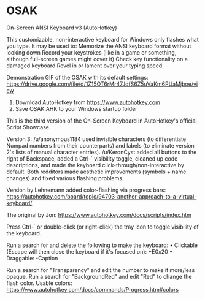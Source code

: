 # OSAK
On-Screen ANSI Keyboard v3 (AutoHotkey)

This customizable, non-interactive keyboard for Windows only flashes what you type. It may be used to:
    Memorize the ANSI keyboard format without looking down
    Record your keystrokes (like in a game or something, although full-screen games might cover it)
    Check key functionality on a damaged keyboard
    Revel in or lament over your typing speed

Demonstration GIF of the OSAK with its default settings:
https://drive.google.com/file/d/1Z15OT6rMr47JdfS6Z5uVaKm6PUaMjboe/view

1. Download AutoHotkey from https://www.autohotkey.com
2. Save OSAK.AHK to your Windows startup folder

This is the third version of the On-Screen Keyboard in AutoHotkey's official Script Showcase.

Version 3:
/u/anonymous1184 used invisible characters (to differentiate Numpad numbers from their counterparts) and labels (to eliminate version 2's lists of manual character entries).
/u/KeronCyst added all buttons to the right of Backspace, added a Ctrl-` visibility toggle, cleaned up code descriptions, and made the keyboard click-through/non-interactive by default.
Both redditors made aesthetic improvements (symbols + name changes) and fixed various flashing problems.

Version by Lehnemann added color-flashing via progress bars:
https://autohotkey.com/board/topic/94703-another-approach-to-a-virtual-keyboard/

The original by Jon: https://www.autohotkey.com/docs/scripts/index.htm

Press Ctrl-` or double-click (or right-click) the tray icon to toggle visibility of the keyboard.

Run a search for and delete the following to make the keyboard:
 • Clickable (Escape will then close the keyboard if it's focused on):
       +E0x20
 • Draggable:
       -Caption

Run a search for "Transparency" and edit the number to make it more/less opaque.
Run a search for "BackgroundRed" and edit "Red" to change the flash color.
Usable colors: https://www.autohotkey.com/docs/commands/Progress.htm#colors
